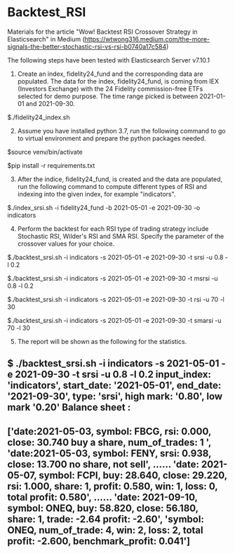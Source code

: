 # Backtest_RSI
Materials for the article "Wow! Backtest RSI Crossover Strategy in Elasticsearch" in Medium
(https://wtwong316.medium.com/the-more-signals-the-better-stochastic-rsi-vs-rsi-b0740a17c584)

The following steps have been tested with Elasticsearch Server v7.10.1

1. Create an index, fidelity24_fund and the corresponding data are populated. The data for the index, fidelity24_fund, is coming from IEX (Investors Exchange) with the 24 Fidelity commission-free ETFs selected for demo purpose. The time range picked is between 2021-01-01 and 2021-09-30.

$./fidelity24_index.sh

2. Assume you have installed python 3.7, run the following command to go to virtual environment and prepare the python packages needed.

$source venv/bin/activate

$pip install -r requirements.txt

3. After the indice, fidelity24_fund, is created and the data are populated, run the following command to compute different types of RSI and indexing into the given index, for example "indicators".

$./index_srsi.sh -i fidelity24_fund -b 2021-05-01 -e 2021-09-30 -o indicators

4. Perform the backtest for each RSI type of trading strategy include Stochastic RSI, Wilder's RSI and SMA RSI. Specify the parameter of the crossover values for your choice.

$./backtest_srsi.sh -i indicators -s 2021-05-01 -e 2021-09-30 -t srsi -u 0.8 -l 0.2

$./backtest_srsi.sh -i indicators -s 2021-05-01 -e 2021-09-30 -t msrsi -u 0.8 -l 0.2

$./backtest_srsi.sh -i indicators -s 2021-05-01 -e 2021-09-30 -t rsi -u 70 -l 30

$./backtest_srsi.sh -i indicators -s 2021-05-01 -e 2021-09-30 -t smarsi -u 70 -l 30

5.  The report will be shown as the following for the statistics.

$ ./backtest_srsi.sh -i indicators -s 2021-05-01 -e 2021-09-30 -t srsi -u 0.8 -l 0.2
input_index: 'indicators', start_date: '2021-05-01', end_date: '2021-09-30', type: 'srsi', high mark: '0.80', low mark '0.20'
Balance sheet : 
--------------------------------------------------------------------
['date:2021-05-03, symbol: FBCG, rsi: 0.000, close: 30.740 buy a share, num_of_trades: 1 ',
 'date:2021-05-03, symbol: FENY, srsi: 0.938, close: 13.700 no share, not sell',
……
'date: 2021-05-07, symbol: FCPI, buy: 28.640, close: 29.220, rsi: 1.000, share: 1, profit: 0.580, win: 1, loss: 0, total profit: 0.580',
……
'date: 2021-09-10, symbol: ONEQ, buy: 58.820, close: 56.180, share: 1, trade: -2.64 profit: -2.60',
 'symbol: ONEQ, num_of_trade: 4, win: 2, loss: 2, total profit: -2.600, benchmark_profit: 0.041']
--------------------------------------------------------------------
